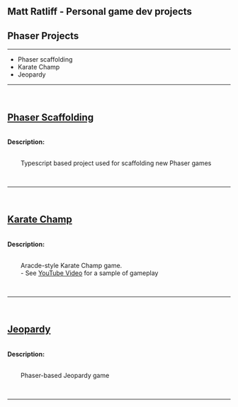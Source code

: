 ## Matt Ratliff - Personal game dev projects

## Phaser Projects
<hr/>
<ul>
   <li>Phaser scaffolding</li>
   <li>Karate Champ</li>
   <li>Jeopardy</li>
</ul>
<hr/><br/>
<h2><a href="https://github.com/mattratliff-excella/phaser-scaffolding">Phaser Scaffolding</a></h2><br/>
<b>Description:</b><br/><br/>
<p style="padding-left:30px">Typescript based project used for scaffolding new Phaser games</p><br/>

<hr/><br/>
<h2><a href="https://github.com/mattratliff-excella/phaser-karatechamp">Karate Champ</a></h2><br/>
<b>Description:</b><br/><br/>
<p style="padding-left:30px">Aracde-style Karate Champ game.<br/>- See <a href="https://www.youtube.com/watch?v=Az308iZZClc">YouTube Video</a> for a sample of gameplay</p><br/>
<hr/><br/>

<h2><a href="https://github.com/mattratliff-excella/phaser-jeopardy">Jeopardy</a></h2><br/>
<b>Description:</b><br/><br/>
<p style="padding-left:30px">Phaser-based Jeopardy game</p><br/>
<hr/><br/>
